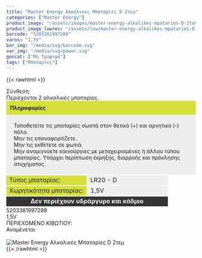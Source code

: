 ```yaml
---
title: "Master Energy Αλκαλικές Μπαταρίες D 2τεμ"
categories: ["Master Energy"]
product_image: "/assets/images/master-energy-alkalikes-mpataries-D-2tem.jpg"
product_image_lowres: "/assets/low/master-energy-alkalikes-mpataries-D-2tem.jpg"
barcode: "5203381997289"
varos: "1,5V"
bar_img: "/media/svg/barcode.svg"
var_img: "/media/svg/power.svg"
gencat: ["Μη Τρόφιμα"]
tags: ["Μπαταρίες"]
---
```

{{< rawhtml >}}
<div class="product">
  <div id="sistatika">Σύνθεση:</div>
  <div class="alltext">Περιέχονται 2 αλκαλικές μπαταρίες.</div>
  <p style="background: #d5e03c;padding:10px;margin: 0;"><b>Πληροφορίες</b></p>
    <p style="padding: 20px;background: #eee;margin: 0;">Τοποθετείτε τις μπαταρίες σωστά στον θετικό (+) και αρνητικό
      (-) πόλο.<br>Μην τις επαναφορτίζετε.<br>Μην τις εκθέτετε σε φωτιά.<br>Μην αναμιγνύετε καινούργιες με
      μεταχειρισμένες ή άλλου τύπου μπαταρίες. Υπάρχει περίπτωση έκρηξης, διαρροής και πρόκλησης ατυχήματος.</p>
    <table
      style="border-collapse: separate;width: -webkit-fill-available;margin: 0 -2px;table-layout: fixed;"
      border="0" cellpadding="10px">
      <tbody>
        <tr>
          <td style="background-color: #d5e03c;width: 50%;">Τύπος μπαταρίας:</td>
          <td style="background-color: #eeeeee;">LR20 - D</td>
        </tr>
        <tr>
          <td style="background-color: #d5e03c;">Χωρητικότητα μπαταρίας:</td>
          <td style="background-color: #eeeeee;">1,5V</td>
        </tr>
        <tr>
          <td style="background-color: #333333; text-align: center;" colspan="2"><span
              style="color: #ffffff;"><strong>Δεν περιέχουν υδράργυρο και κάδμιο</strong></span></td>
        </tr>
      </tbody>
    </table>
<div class="keno"></div>
  <div id="barcode">
    <div id="barimage1"></div><span id="bartext">5203381997289</span>
  </div>
  <div id="varos">
    <div id="powerimage">
    </div><span id="varostext">1,5V</span>
  </div>
  <div id="kivotio">ΠΕΡΙΕΧΟΜΕΝΟ ΚΙΒΩΤΙΟΥ:<br>Αναμένεται</div><br>
  <div class="pimg"><img alt="Master Energy Αλκαλικές Μπαταρίες D 2τεμ" title="Master Energy Αλκαλικές Μπαταρίες D 2τεμ"
      src="/assets/images/master-energy-alkalikes-mpataries-D-2tem.jpg"></div>
</div>
{{< /rawhtml >}}